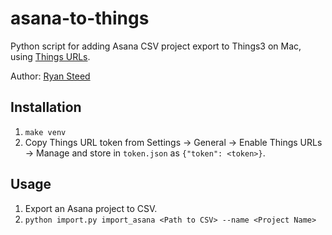 # asana-to-things
Python script for adding Asana CSV project export to Things3 on Mac, using [Things URLs](https://culturedcode.com/things/blog/2018/02/hey-things/).

Author: [Ryan Steed](https://rbsteed.com)

## Installation
1. `make venv`
2. Copy Things URL token from Settings -> General -> Enable Things URLs -> Manage and store in `token.json` as `{"token": <token>}`.

## Usage
1. Export an Asana project to CSV.
2. `python import.py import_asana <Path to CSV> --name <Project Name>`
